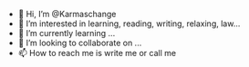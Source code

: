 - 👋 Hi, I’m @Karmaschange
- 👀 I’m interested in learning, reading, writing, relaxing, law...
- 🌱 I’m currently learning ...
- 💞️ I’m looking to collaborate on ...
- 📫 How to reach me is write me or call me 

<!---
Karmaschange/Karmaschange is a ✨ special ✨ repository because its `README.md` (this file) appears on your GitHub profile.
You can click the Preview link to take a look at your changes.
--->

